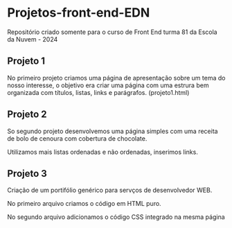 # Projetos-front-end-EDN
Repositório criado somente para o curso de Front End turma 81 da Escola da Nuvem - 2024

## Projeto 1
No primeiro projeto criamos uma página de apresentação sobre um tema do nosso interesse,
o objetivo era criar uma página com uma estrura bem organizada com títulos, listas, links e parágrafos. (projeto1.html)

## Projeto 2 

So segundo projeto desenvolvemos uma página simples com uma receita de bolo de cenoura com cobertura de chocolate.

Utilizamos mais listas ordenadas e não ordenadas, inserimos links.

## Projeto 3 

Criação de um portifólio genérico para servços de desenvolvedor WEB.

No primeiro arquivo criamos o código em HTML puro.

No segundo arquivo adicionamos o código CSS integrado na mesma página
